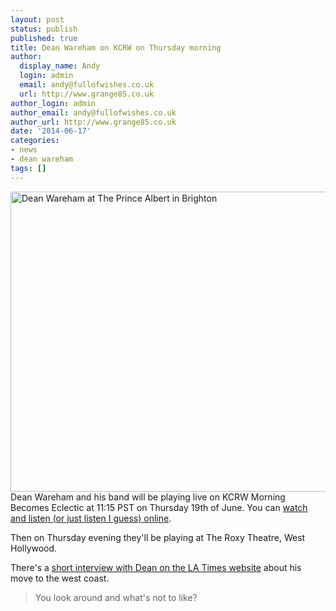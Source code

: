 ```yaml
---
layout: post
status: publish
published: true
title: Dean Wareham on KCRW on Thursday morning
author:
  display_name: Andy
  login: admin
  email: andy@fullofwishes.co.uk
  url: http://www.grange85.co.uk
author_login: admin
author_email: andy@fullofwishes.co.uk
author_url: http://www.grange85.co.uk
date: '2014-06-17'
categories:
- news
- dean wareham
tags: []
---
```

<p><a href="https://www.flickr.com/photos/grange85/14259992320" title="Dean Wareham at The Prince Albert in Brighton by Andy Aldridge, on Flickr"><img class="aligncenter" src="https://farm3.staticflickr.com/2912/14259992320_0ceef953cf_z.jpg" width="640" height="480" alt="Dean Wareham at The Prince Albert in Brighton"></a><br />
Dean Wareham and his band will be playing live on KCRW Morning Becomes Eclectic at 11:15 PST on Thursday 19th of June. You can <a href="http://www.kcrw.com/music/shows/morning-becomes-eclectic">watch and listen (or just listen I guess) online</a>.</p>
<p>Then on Thursday evening they'll be playing at The Roxy Theatre, West Hollywood.</p>
<p>There's a <a href="http://www.latimes.com/entertainment/music/la-et-ms-dean-wareham-20140617-story.html"> short interview with Dean on the LA Times website</a> about his move to the west coast.</p>
<blockquote><p>You look around and what's not to like?</p></blockquote>
